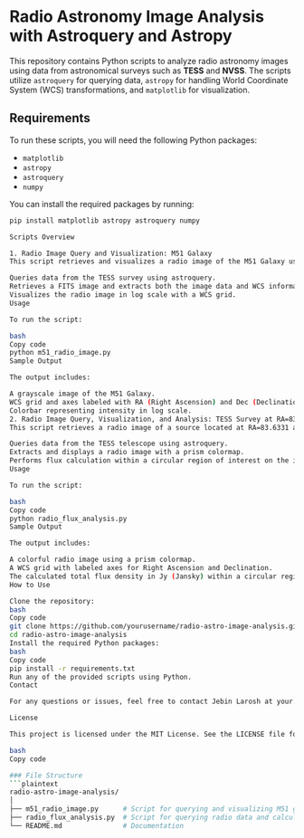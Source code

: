 # Radio Astronomy Image Analysis with Astroquery and Astropy

This repository contains Python scripts to analyze radio astronomy images using data from astronomical surveys such as **TESS** and **NVSS**. The scripts utilize `astroquery` for querying data, `astropy` for handling World Coordinate System (WCS) transformations, and `matplotlib` for visualization.

## Requirements

To run these scripts, you will need the following Python packages:

- `matplotlib`
- `astropy`
- `astroquery`
- `numpy`

You can install the required packages by running:

```bash
pip install matplotlib astropy astroquery numpy

Scripts Overview

1. Radio Image Query and Visualization: M51 Galaxy
This script retrieves and visualizes a radio image of the M51 Galaxy using the TESS telescope data.

Queries data from the TESS survey using astroquery.
Retrieves a FITS image and extracts both the image data and WCS information.
Visualizes the radio image in log scale with a WCS grid.
Usage

To run the script:

bash
Copy code
python m51_radio_image.py
Sample Output

The output includes:

A grayscale image of the M51 Galaxy.
WCS grid and axes labeled with RA (Right Ascension) and Dec (Declination).
Colorbar representing intensity in log scale.
2. Radio Image Query, Visualization, and Analysis: TESS Survey at RA=83.6331, Dec=22.0145
This script retrieves a radio image of a source located at RA=83.6331 and Dec=22.0145 using the TESS telescope and performs scientific analysis on the image.

Queries data from the TESS telescope using astroquery.
Extracts and displays a radio image with a prism colormap.
Performs flux calculation within a circular region of interest on the image.
Usage

To run the script:

bash
Copy code
python radio_flux_analysis.py
Sample Output

The output includes:

A colorful radio image using a prism colormap.
A WCS grid with labeled axes for Right Ascension and Declination.
The calculated total flux density in Jy (Jansky) within a circular region.
How to Use

Clone the repository:
bash
Copy code
git clone https://github.com/yourusername/radio-astro-image-analysis.git
cd radio-astro-image-analysis
Install the required Python packages:
bash
Copy code
pip install -r requirements.txt
Run any of the provided scripts using Python.
Contact

For any questions or issues, feel free to contact Jebin Larosh at your.email@example.com.

License

This project is licensed under the MIT License. See the LICENSE file for more details.

bash
Copy code

### File Structure
```plaintext
radio-astro-image-analysis/
│
├── m51_radio_image.py      # Script for querying and visualizing M51 galaxy image
├── radio_flux_analysis.py  # Script for querying radio data and calculating flux
└── README.md               # Documentation







